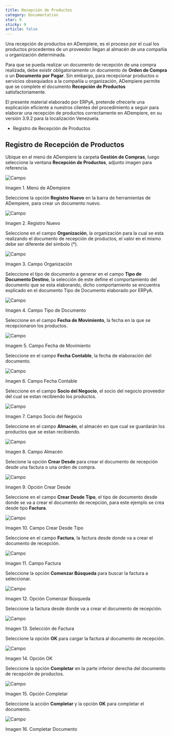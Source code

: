 ```yaml
---
title: Recepción de Productos
category: Documentation
star: 9
sticky: 9
article: false
---
```


Una recepción de productos en ADempiere, es el proceso por el cual los productos procedentes de un proveedor llegan al almacén de una compañía u organización determinada.

Para que se pueda realizar un documento de recepción de una compra realizada, debe existir obligatoriamente un documento de **Orden de Compra** o un **Documento por Pagar**. Sin embargo, para recepcionar productos o servicios obsequiados a la compañía u organización, ADempiere permite que se complete el documento **Recepción de Productos** satisfactoriamente.

El presente material elaborado por ERPyA, pretende ofrecerle una explicación eficiente a nuestros clientes del procedimiento a seguir para elaborar una recepción de productos correctamente en ADempiere, en su versión 3.9.2 para la localización Venezuela.

- Registro de Recepción de Productos

## Registro de Recepción de Productos

Ubique en el menú de ADempiere la carpeta **Gestión de Compras**, luego seleccione la ventana **Recepción de Productos**, adjunto imagen para referencia.

![Campo](/assets/img/docs/purchase-management/gec-purchase-image463.png)

Imagen 1. Menú de ADempiere

Seleccione la opción **Registro Nuevo** en la barra de herramientas de ADempiere, para crear un documento nuevo.

![Campo](/assets/img/docs/purchase-management/gec-purchase-image464.png)

Imagen 2. Registro Nuevo

Seleccione en el campo **Organización**, la organización para la cual se esta realizando el documento de recepción de productos, el valor en el mismo debe ser diferente del símbolo (*).

![Campo](/assets/img/docs/purchase-management/gec-purchase-image465.png)

Imagen 3. Campo Organización

Seleccione el tipo de documento a generar en el campo **Tipo de Documento Destino**, la selección de este define el comportamiento del documento que se esta elaborando, dicho comportamiento se encuentra explicado en el documento Tipo de Documento elaborado por ERPyA.

![Campo](/assets/img/docs/purchase-management/gec-purchase-image466.png)

Imagen 4. Campo Tipo de Documento

Seleccione en el campo **Fecha de Movimiento**, la fecha en la que se recepcionaron los productos.

![Campo](/assets/img/docs/purchase-management/gec-purchase-image467.png)

Imagem 5. Campo Fecha de Movimiento

Seleccione en el campo **Fecha Contable**, la fecha de elaboración del documento.

![Campo](/assets/img/docs/purchase-management/gec-purchase-image468.png)

Imagen 6. Campo Fecha Contable

Seleccione en el campo **Socio del Negocio**, el socio del negocio proveedor del cual se estan recibiendo los productos.

![Campo](/assets/img/docs/purchase-management/gec-purchase-image469.png)

Imagen 7. Campo Socio del Negocio

Seleccione en el campo **Almacén**, el almacén en que cual se guardarán los productos que se estan recibiendo.

![Campo](/assets/img/docs/purchase-management/gec-purchase-image470.png)

Imagen 8. Campo Almacén

Selecione la opción **Crear Desde** para crear el documento de recepción desde una factura o una orden de compra.

![Campo](/assets/img/docs/purchase-management/gec-purchase-image471.png)

Imagen 9. Opción Crear Desde

Seleccione en el campo **Crear Desde Tipo**, el tipo de documento desde donde se va a crear el documento de recepción, para este ejemplo se crea desde tipo **Factura**.

![Campo](/assets/img/docs/purchase-management/gec-purchase-image472.png)

Imagen 10. Campo Crear Desde Tipo

Seleccione en el campo **Factura**, la factura desde donde va a crear el documento de recepción.

![Campo](/assets/img/docs/purchase-management/gec-purchase-image473.png)

Imagen 11. Campo Factura

Seleccione la opción **Comenzar Búsqueda** para buscar la factura a seleccionar.

![Campo](/assets/img/docs/purchase-management/gec-purchase-image474.png)

Imagen 12. Opción Comenzar Búsqueda

Seleccione la factura desde donde va a crear el documento de recepción.

![Campo](/assets/img/docs/purchase-management/gec-purchase-image475.png)

Imagen 13. Selección de Factura

Seleccione la opción **OK** para cargar la factura al documento de recepción.

![Campo](/assets/img/docs/purchase-management/gec-purchase-image996.png)

Imagen 14. Opción OK

Seleccione la opción **Completar** en la parte inferior derecha del documento de recepción de productos.

![Campo](/assets/img/docs/purchase-management/gec-purchase-image476.png)

Imagen 15. Opción Completar

Seleccione la acción **Completar** y la opción **OK** para completar el documento.

![Campo](/assets/img/docs/purchase-management/gec-purchase-image477.png)

Imagen 16. Completar Documento
